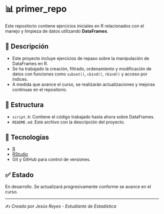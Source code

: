 # 📊 primer_repo

Este repositorio contiene ejercicios iniciales en R relacionados con el manejo y limpieza de datos utilizando **DataFrames**.

## 📌 Descripción

- Este proyecto incluye ejercicios de repaso sobre la manipulación de DataFrames en R.
- Se ha trabajado la creación, filtrado, ordenamiento y modificación de datos con funciones como `subset()`, `cbind()`, `rbind()` y acceso por índices.
- A medida que avance el curso, se realizarán actualizaciones y mejoras continuas en el repositorio.

## 📁 Estructura

- `script.R`: Contiene el código trabajado hasta ahora sobre DataFrames.
- `README.md`: Este archivo con la descripción del proyecto.

## 🚀 Tecnologías

- [R](https://www.r-project.org/)
- [RStudio](https://posit.co/products/open-source/rstudio/)
- Git y GitHub para control de versiones.

## ✅ Estado

En desarrollo. Se actualizará progresivamente conforme se avance en el curso.

---

✍️ *Creado por Jesús Reyes - Estudiante de Estadística*
